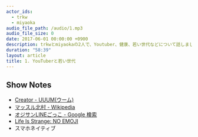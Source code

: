 ```yaml
---
actor_ids:
  - trkw
  - miyaoka
audio_file_path: /audio/1.mp3
audio_file_size: 0
date: 2017-06-01 00:00:00 +0900
description: trkwとmiyaokaの2人で、Youtuber、健康、若い世代などについて話しました。
duration: "58:39"
layout: article
title: 1. YouTuberと若い世代
---
```


## Show Notes

- [Creator - UUUM(ウーム)](https://www.uuum.jp/creator)
- [マッスル北村 - Wikipedia](https://ja.wikipedia.org/wiki/%E3%83%9E%E3%83%83%E3%82%B9%E3%83%AB%E5%8C%97%E6%9D%91)
- [オジサンLINEごっこ - Google 検索](https://www.google.co.jp/search?q=%E3%82%AA%E3%82%B8%E3%82%B5%E3%83%B3LINE%E3%81%94%E3%81%A3%E3%81%93)
- [Life Is Strange: NO EMOJI](http://crazibastid.tumblr.com/post/160744062103)
- スマホネイティブ
